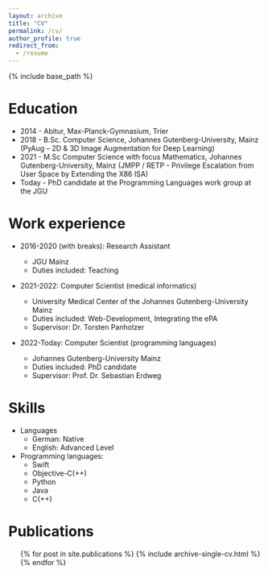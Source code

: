 ```yaml
---
layout: archive
title: "CV"
permalink: /cv/
author_profile: true
redirect_from:
  - /resume
---
```


{% include base_path %}

Education
======
* 2014 - Abitur, Max-Planck-Gymnasium, Trier
* 2018 - B.Sc. Computer Science, Johannes Gutenberg-University, Mainz (PyAug – 2D & 3D Image Augmentation for Deep Learning)
* 2021 - M.Sc Computer Science with focus Mathematics, Johannes Gutenberg-University, Mainz (JMPP / RETP - Privilege Escalation from User Space by Extending the X86 ISA)
* Today - PhD candidate at the Programming Languages work group at the JGU

Work experience
======
* 2016-2020 (with breaks): Research Assistant
  * JGU Mainz
  * Duties included: Teaching

* 2021-2022: Computer Scientist (medical informatics) 
  * University Medical Center of the Johannes Gutenberg-University Mainz
  * Duties included: Web-Development, Integrating the ePA
  * Supervisor: Dr. Torsten Panholzer

* 2022-Today: Computer Scientist (programming languages)
  * Johannes Gutenberg-University Mainz
  * Duties included: PhD candidate
  * Supervisor: Prof. Dr. Sebastian Erdweg
  
Skills
======
* Languages
	* German: Native
	* English: Advanced Level
* Programming languages:
  * Swift
  * Objective-C(++)
  * Python
  * Java
  * C(++)

Publications
======
  <ul>{% for post in site.publications %}
    {% include archive-single-cv.html %}
  {% endfor %}</ul>
  
<!--
Talks
======
  <ul>{% for post in site.talks %}
    {% include archive-single-talk-cv.html %}
  {% endfor %}</ul>
  
Teaching
======
  <ul>{% for post in site.teaching %}
    {% include archive-single-cv.html %}
  {% endfor %}</ul>
  
Service and leadership
======
* Currently signed in to 43 different slack teams
-->